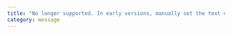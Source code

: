 ```yaml
---
title: "No longer supported. In early versions, manually set the text encoding for reading files."
category: message
---
```

